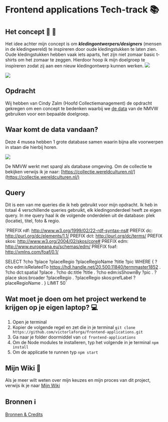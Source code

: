 # Frontend applications Tech-track :books:
## Het concept :shirt: :womans_clothes:

Het idee achter mijn concept is om **_kledingontwerpers/designers_** (mensen in de kledingwereld) te inspireren door oude kledingstukken te laten zien. Oude kledingstukken hebben vaak iets aparts, het zijn niet zomaar basic t-shirts om het zomaar te zeggen. Hierdoor hoop ik mijn doelgroep te inspireren zodat zij aan een nieuw kledingontwerp kunnen werken.
![](https://user-images.githubusercontent.com/37700441/67013246-16198080-f0f3-11e9-9d19-3ab7ef7e11f4.png)

![](https://user-images.githubusercontent.com/37700441/67942928-3fe5a380-fbd9-11e9-9b74-131a31d84a5b.png)

## Opdracht 
Wij hebben van Cindy Zalm (Hoofd Collectiemanagement) de opdracht gekregen om een concept te bedenken waarbij we [de data](https://collectie.wereldculturen.nl/) van de NMVW gebruiken voor een bepaalde doelgroep.


## Waar komt de data vandaan?
Deze 4 musea hebben 1 grote database samen waarin bijna alle voorwerpen in staan die hierbij horen.

![](https://user-images.githubusercontent.com/37700441/67966655-91efee80-fc04-11e9-9d4b-543a5d4df321.png)

De NMVW werkt met sparql als database omgeving.
Om de collectie te bekijken verwijs ik je naar: [https://collectie.wereldculturen.nl/](https://collectie.wereldculturen.nl/)

## Query
Dit is een van me queries die ik heb gebruikt voor mijn opdracht. Ik heb in totaal 4 verschillende queries gebruikt, elk kledingonderdeel heeft ze eigen query. In me query haal ik de volgende onderdelen uit de database: plek (locatie), titel, foto & regio.

`PREFIX rdf: <http://www.w3.org/1999/02/22-rdf-syntax-ns#>
PREFIX dc: <http://purl.org/dc/elements/1.1/>
PREFIX dct: <http://purl.org/dc/terms/>
PREFIX skos: <http://www.w3.org/2004/02/skos/core#>
PREFIX edm: <http://www.europeana.eu/schemas/edm/>
PREFIX foaf: <http://xmlns.com/foaf/0.1/>

SELECT ?cho ?place ?placeRegio ?placeRegioName ?title ?pic WHERE {
?cho edm:isRelatedTo <https://hdl.handle.net/20.500.11840/termmaster1852> .
?cho dct:spatial ?place .
?cho dc:title ?title .
?cho edm:isShownBy ?pic .
?place skos:broader ?placeRegio .
?placeRegio skos:prefLabel ?placeRegioName .
} LIMIT 50`

## Wat moet je doen om het project werkend te krijgen op je eigen laptop? :computer:
1. Open je terminal
2. Kopier de volgende regel en zet die in je terminal `git clone https://github.com/victorlaforga/frontend-applications.git`
3. Ga naar je folder doormiddel van `cd frontend-applications`
4. Om de Node modules te installeren, typ het volgende in je terminal `npm install`
5. Om de applicatie te runnen typ `npm start`

## Mijn Wiki :notebook_with_decorative_cover:
Als je meer wilt weten over mijn keuzes en mijn proces van dit project, verwijs ik je naar [Mijn Wiki](https://github.com/victorlaforga/frontend-applications/wiki)

## Bronnen :information_source:
[Bronnen & Credits](https://github.com/victorlaforga/frontend-applications/wiki/Bronnen)


